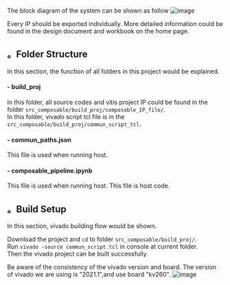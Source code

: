 The block diagram of the system can be shown as follow
![image](https://user-images.githubusercontent.com/102524142/215822546-b3cc1d43-0e37-4f88-8b64-234bfb326c5b.png)

Every IP should be exported individually.
More detailed information could be found in the design document and workbook on the home page.

## 。Folder Structure
In this section, the function of all folders in this project would be explained.
#### - build_proj
In this folder, all source codes and vitis project IP could be found in the folder `src_composable/build_proj/composable_IP_file/`.  
In this folder, vivado script tcl file is in the `src_composable/build_proj/commun_script_tcl`.
#### - commun_paths.json
This file is used when running host.  
#### - composable_pipeline.ipynb
This file is used when running host. This file is host code.  

## 。Build Setup
In this section, vivado building flow would be shown.   

Download the project and `cd` to folder `src_composable/build_proj/`.  
Run `vivado -source commun_script.tcl` in console at current folder.  
Then the vivado project can be built successfully.

Be aware of the consistency of the vivado version and board. 
The version of vivado we are using is "2021.1",and use board "kv260".
![image](https://user-images.githubusercontent.com/102540321/218909422-b9c85355-c4ff-429c-96e6-6094b1cf5fb1.png)


